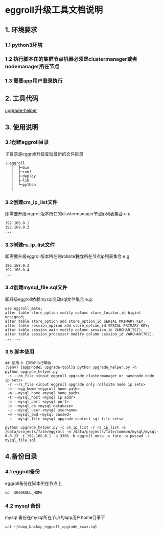 
# eggroll升级工具文档说明

## 1. 环境要求
### 1.1 python3环境
### 1.2 执行脚本在的集群节点机器必须是clustermanager或者nodemanager所在节点
### 1.3 需要app用户登录执行

## 2. 工具代码
[upgrade-helper](https://github.com/WeBankFinTech/eggroll/blob/feature-2.2.1-db-passwd/bin/upgrade_helper.py)

## 3. 使用说明
### 3.1创建eggroll目录
子目录是eggroll升级变动最新的文件目录
```
├─eggroll
   │  ├─bin
   |  ├─conf
   │  ├─deploy
   │  ├─lib
   │  └─python
   |
```

### 3.2创建cm_ip_list文件
即需要升级eggroll版本所在的clustermanager节点ip列表集合
e.g
```
192.168.0.1
192.168.0.2
...
```

### 3.3创建rs_ip_list文件

即需要升级eggroll版本所在的rollsite**独立**所在节点ip列表集合
e.g
```
192.168.0.3
192.168.0.4
...

```

### 3.4创建mysql_file.sql文件

即升级eggroll依赖mysql变动sql文件集合
e.g:
```
use eggroll_mate;
alter table store_option modify column store_locator_id bigint unsigned;
alter table store_option add store_option_id SERIAL PRIMARY KEY;
alter table session_option add store_option_id SERIAL PRIMARY KEY;
alter table session_main modify column session_id VARCHAR(767);
alter table session_processor modify column session_id VARCHAR(767);
... ...
```

### 3.5 脚本使用

```
## 使用-h 打印命令行帮助
(venv) [app@node5 upgrade-tool]$ python upgrade_helper.py -h
python upgrade_helper.py 
 -c --cm_file <input eggroll upgrade clustermanager or namenode node ip sets>
 -r --rs_file <input eggroll upgrade only rollsite node ip sets>
 -e --egg_home <eggroll home path>
 -m --mysql_home <mysql home path>
 -t --mysql_host <mysql ip addr>
 -p --mysql_port <mysql port>
 -b --mysql_db <mysql database>
 -u --mysql_user <mysql username>
 -w --mysql_pwd <mysql passwd>
 -s --mysql_file <mysql upgrade content sql file sets>

python upgrade_helper.py -c cm_ip_list -r rs_ip_list -e /data/projects/fate/eggroll -m /data/projects/fate/common/mysql/mysql-8.0.13 -t 192.168.0.1 -p 3306 -b eggroll_meta -u fate -w pwsswd -s mysql_file.sql 

```

## 4.备份目录

### 4.1 eggroll备份

eggroll备份在脚本所在节点上

```
cd  $EGGROLL_HOME
```

### 4.2 mysql 备份

mysql 备份在mysql所在节点的app用户home目录下

```
cat ~/dump_backup_eggroll_upgrade_xxxx.sql
```


